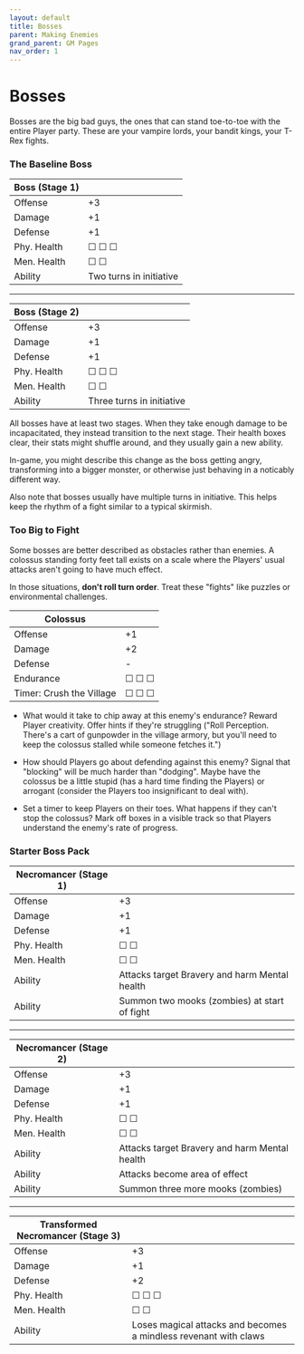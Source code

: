 ```yaml
---
layout: default
title: Bosses
parent: Making Enemies
grand_parent: GM Pages
nav_order: 1
---
```


# Bosses

Bosses are the big bad guys, the ones that can stand toe-to-toe with the entire Player party. These are your vampire lords, your bandit kings, your T-Rex fights.

### The Baseline Boss

| Boss (Stage 1) |                         |
| -------------- | ----------------------- |
| Offense        | +3                       |
| Damage         | +1                       |
| Defense        | +1                       |
| Phy. Health    | ☐ ☐ ☐                   |
| Men. Health    | ☐ ☐                     |
| Ability        | Two turns in initiative |

---

| Boss (Stage 2) |                           |
| -------------- | ------------------------- |
| Offense        | +3                         |
| Damage         | +1                         |
| Defense        | +1                         |
| Phy. Health    | ☐ ☐ ☐                     |
| Men. Health    | ☐ ☐                       |
| Ability        | Three turns in initiative |


All bosses have at least two stages. When they take enough damage to be incapacitated, they instead transition to the next stage. Their health boxes clear, their stats might shuffle around, and they usually gain a new ability.

In-game, you might describe this change as the boss getting angry, transforming into a bigger monster, or otherwise just behaving in a noticably different way.

Also note that bosses usually have multiple turns in initiative. This helps keep the rhythm of a fight similar to a typical skirmish.


### Too Big to Fight

Some bosses are better described as obstacles rather than enemies. A colossus standing forty feet tall exists on a scale where the Players' usual attacks aren't going to have much effect.

In those situations, **don't roll turn order**. Treat these "fights" like puzzles or environmental challenges. 

| Colossus                 |       |
| ------------------------ | ----- |
| Offense                  | +1     |
| Damage                   | +2     |
| Defense                  | -     |
| Endurance                | ☐ ☐ ☐ |
| Timer: Crush the Village | ☐ ☐ ☐ |

* What would it take to chip away at this enemy's endurance? Reward Player creativity. Offer hints if they're struggling ("Roll Perception. There's a cart of gunpowder in the village armory, but you'll need to keep the colossus stalled while someone fetches it.")

* How should Players go about defending against this enemy? Signal that "blocking" will be much harder than "dodging". Maybe have the colossus be a little stupid (has a hard time finding the Players) or arrogant (consider the Players too insignificant to deal with).

* Set a timer to keep Players on their toes. What happens if they can't stop the colossus? Mark off boxes in a visible track so that Players understand the enemy's rate of progress.


### Starter Boss Pack

| Necromancer (Stage 1) |                                               |
| --------------------- | --------------------------------------------- |
| Offense               | +3                                             |
| Damage                | +1                                             |
| Defense               | +1                                             |
| Phy. Health           | ☐ ☐                                           |
| Men. Health           | ☐ ☐                                           |
| Ability               | Attacks target Bravery and harm Mental health |
| Ability               | Summon two mooks (zombies) at start of fight  |

---

| Necromancer (Stage 2) |                                               |
| --------------------- | --------------------------------------------- |
| Offense               | +3                                             |
| Damage                | +1                                             |
| Defense               | +1                                             |
| Phy. Health           | ☐ ☐                                           |
| Men. Health           | ☐ ☐                                           |
| Ability               | Attacks target Bravery and harm Mental health |
| Ability               | Attacks become area of effect                 |
| Ability               | Summon three more mooks (zombies)             |

---

| Transformed Necromancer (Stage 3) |                                                                  |
| --------------------------------- | ---------------------------------------------------------------- |
| Offense                           | +3                                                                |
| Damage                            | +1                                                                |
| Defense                           | +2                                                                |
| Phy. Health                       | ☐ ☐ ☐                                                            |
| Men. Health                       | ☐ ☐                                                              |
| Ability                           | Loses magical attacks and becomes a mindless revenant with claws |


